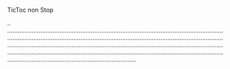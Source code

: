 TicToc non Stop

..
..........................................................................................................................................................................................................................................................................................................................................................................................................................................................................................................................................................................................